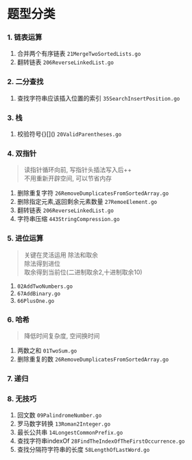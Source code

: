 
# 题型分类

### 1. 链表运算
1. 合并两个有序链表 `21MergeTwoSortedLists.go`
2. 翻转链表 `206ReverseLinkedList.go`

### 2. 二分查找
1. 查找字符串应该插入位置的索引 `35SearchInsertPosition.go`

### 3. 栈
1. 校验符号{}[\]() `20ValidParentheses.go`

### 4. 双指针
> 读指针循环向前, 写指针头插法写入后++  
> 不用重新开辟空间, 可以节省内存
1. 删除重复字符 `26RemoveDumplicatesFromSortedArray.go`
2. 删除指定元素,返回剩余元素数量 `27RemoeElement.go`
3. 翻转链表 `206ReverseLinkedList.go`
4. 字符串压缩 `443StringCompression.go`

### 5. 进位运算
> 关键在灵活运用 除法和取余   
> 除法得到进位  
> 取余得到当前位(二进制取余2,十进制取余10)  
1. `02AddTwoNumbers.go`
2. `67AddBinary.go`
3. `66PlusOne.go`

### 6. 哈希
> 降低时间复杂度, 空间换时间
1. 两数之和 `01TwoSum.go`
2. 删除重复的数 `26RemoveDumplicatesFromSortedArray.go`

### 7. 递归


### 8. 无技巧
1. 回文数 `09PalindromeNumber.go`
2. 罗马数字转换 `13Roman2Integer.go`
3. 最长公共串 `14LongestCommonPrefix.go`
4. 查找字符串indexOf `28FindTheIndexOfTheFirstOccurrence.go`
4. 查找分隔符字符串的长度 `58LengthOfLastWord.go`